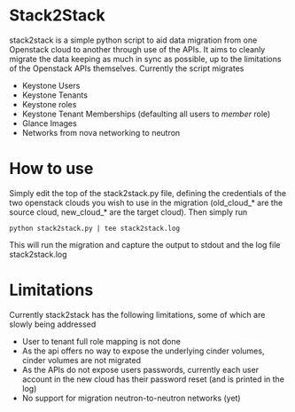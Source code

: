 Stack2Stack
===========

stack2stack is a simple python script to aid data migration from one Openstack
cloud to another through use of the APIs. It aims to cleanly migrate the data
keeping as much in sync as possible, up to the limitations of the Openstack
APIs themselves. Currently the script migrates

* Keystone Users
* Keystone Tenants
* Keystone roles
* Keystone Tenant Memberships (defaulting all users to _member_ role)
* Glance Images
* Networks from nova networking to neutron

How to use
==========

Simply edit the top of the stack2stack.py file, defining the credentials of the
two openstack clouds you wish to use in the migration (old_cloud_* are the
source cloud, new_cloud_* are the target cloud). Then simply run

````
python stack2stack.py | tee stack2stack.log
````

This will run the migration and capture the output to stdout and the log file
stack2stack.log

Limitations
===========

Currently stack2stack has the following limitations, some of which are slowly being addressed

* User to tenant full role mapping is not done
* As the api offers no way to expose the underlying cinder volumes, cinder
  volumes are not migrated
* As the APIs do not expose users passwords, currently each user account
  in the new cloud has their password reset (and is printed in the log)
* No support for migration neutron-to-neutron networks (yet)
